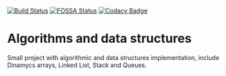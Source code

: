 [![Build Status](https://travis-ci.org/marcosechague/algorithms-datastructures.svg?branch=master)](https://travis-ci.org/marcosechague/algorithms-datastructures) [![FOSSA Status](https://app.fossa.com/api/projects/git%2Bgithub.com%2Fmarcosechague%2Falgorithms-datastructures.svg?type=shield)](https://app.fossa.com/projects/git%2Bgithub.com%2Fmarcosechague%2Falgorithms-datastructures?ref=badge_shield) [![Codacy Badge](https://api.codacy.com/project/badge/Grade/0dd5b36b81dd4e12ae70e427922de195)](https://www.codacy.com/app/marcosechague/algorithms-datastructures?utm_source=github.com&amp;utm_medium=referral&amp;utm_content=marcosechague/algorithms-datastructures&amp;utm_campaign=Badge_Grade)

# Algorithms and data structures

Small project with algorithmic and data structures implementation, include Dinamycs arrays, Linked List, Stack and Queues. 

